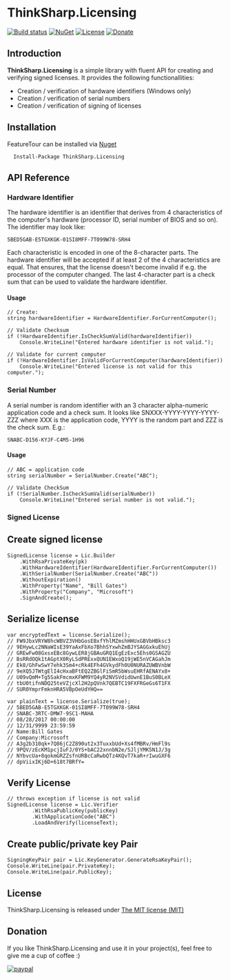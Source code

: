 # ThinkSharp.Licensing

[![Build status](https://ci.appveyor.com/api/projects/status/l3aagqmbfmgxwv3t?svg=true)](https://ci.appveyor.com/project/JanDotNet/thinksharp-licensing)
[![NuGet](https://img.shields.io/nuget/v/ThinkSharp.Licensing.svg)](https://www.nuget.org/packages/ThinkSharp.Licensing/) [![License](https://img.shields.io/badge/license-MIT-blue.svg)](LICENSE.TXT)
[![Donate](https://img.shields.io/badge/Donate-PayPal-green.svg)](https://www.paypal.com/cgi-bin/webscr?cmd=_s-xclick&hosted_button_id=MSBFDUU5UUQZL)

## Introduction

**ThinkSharp.Licensing** is a simple library with fluent API for creating and verifying signed licenses. It provides the following functionallities:

* Creation / verification of hardware identifiers (Windows only)
* Creation / verification of serial numbers
* Creation / verification of signing of licenses

## Installation

FeatureTour can be installed via [Nuget](https://www.nuget.org/packages/Thinksharp.Licensing)

      Install-Package ThinkSharp.Licensing 

## API Reference

### Hardware Identifier

The hardware identifier is an identifier that derives from 4 characteristics of the computer's hardware (processor ID, serial number of BIOS and so on). The identifier may look like:

    5BED5GAB-E5TGXKGK-01SI8MFF-7T099W78-SRH4

Each characteristic is encoded in one of the 8-character parts. The hardware identifier will be accepted if at least 2 of the 4 characteristics are equal. That ensures, that the license doesn't become invalid if e.g. the processor of the computer changed. The last 4-character part is a check sum that can be used to validate the hardware identifier. 

#### Usage

    // Create:
    string hardwareIdentifier = HardwareIdentifier.ForCurrentComputer();
    
    // Validate Checksum
    if (!HardwareIdentifier.IsCheckSumValid(hardwareIdentifier))
        Console.WriteLine("Entered hardware identifier is not valid.");
        
    // Validate for current computer
    if (!HardwareIdentifier.IsValidForCurrentComputer(hardwareIdentifier))
        Console.WriteLine("Entered license is not valid for this computer.");
    
### Serial Number


A serial number is random identifier with an 3 character alpha-numeric application code and a check sum. It looks like SNXXX-YYYY-YYYY-YYYY-ZZZ where XXX is the application code, YYYY is the random part and ZZZ is the check sum. E.g.: 

    SNABC-D156-KYJF-C4M5-1H96    

#### Usage

    // ABC = application code
    string serialNumber = SerialNumber.Create("ABC");
    
    // Validate CheckSum
    if (!SerialNumber.IsCheckSumValid(serialNumber))
        Console.WriteLine("Entered serial number is not valid.");
        
### Signed License

## Create signed license

    SignedLicense license = Lic.Builder
        .WithRsaPrivateKey(pk)
        .WithHardwareIdentifier(HardwareIdentifier.ForCurrentComputer())
        .WithSerialNumber(SerialNumber.Create("ABC"))
        .WithoutExpiration()
        .WithProperty("Name", "Bill Gates")
        .WithProperty("Company", "Microsoft")
        .SignAndCreate();

## Serialize license

    var encryptedText = license.Serialize();
    // FW9JbxVRYW8hcWBVZ3VHbGosEBxfYhlMZmshHHUxGBVbHBksc3
    // 9EHywLc2NNaWIsE39YaAxFbXo7BhhSYxwhZmBJYSAGGxkuEhUj
    // GREwFw08GxsxEBc8GywLER8jGBAuGRQ1EgEzExc5Ehs0GSAGZU
    // BsRRdOQk1tAGptX0RyLSdPRExxQUN1EWxoQ19jWE5nVCAGahJm
    // Ek8/GhFwSwY7ehk3Sm4+cRk4EFh4GVkydFh0U0NURAZUWBVnbW
    // 9eXQ5JTWtgElI4cHxaBFtEQ2ZBGlFiSmR5bWsuEHRfAENAYx8+
    // U09vQmM+Tg5SakFmcmxKFWM9YQ4yR2NVSVdidUwnE1BuS0BLeX
    // tbU0tifnNDQ25teVZjcXl2H2pQVnk7QEBTC19FXFRGeGs6T1FX
    // SUR0YmprFmknHRA5VBpOeUdYHQ==
    
    var plainText = license.Serialize(true);
    // 5BED5GAB-E5TGXKGK-01SI8MFF-7T099W78-SRH4
    // SNABC-3RTC-DMW7-9SC1-MAHA
    // 08/28/2017 00:00:00
    // 12/31/9999 23:59:59
    // Name:Bill Gates
    // Company:Microsoft
    // A3g2b310qk+7Q86jC2Z890ut2x3TuxxbUd+Xs4fMBRv/HmFl9s
    // 9PQV/zEcKM1pcjIuFJ/0YS+bAC22xnnbN2e/SJljYMK5N1J/3g
    // NYbvcUa+8qokmGRZZsfnURBcCaRwbQTz4KQvT7kaR+rIwuGXF6
    // dpViixIKj6D+618t7BRfY=
    
## Verify License

    // throws exception if license is not valid
    SignedLicense license = Lic.Verifier
		    .WithRsaPublicKey(publicKey)
		    .WithApplicationCode("ABC")
		    .LoadAndVerify(licenseText);

## Create public/private key Pair

    SigningKeyPair pair = Lic.KeyGenerator.GenerateRsaKeyPair();
    Console.WriteLine(pair.PrivateKey);
    Console.WriteLine(pair.PublicKey);
    
## License

ThinkSharp.Licensing is released under [The MIT license (MIT)](LICENSE.TXT)
    
## Donation
If you like ThinkSharp.Licensing and use it in your project(s), feel free to give me a cup of coffee :) 

[![paypal](https://www.paypalobjects.com/en_US/i/btn/btn_donateCC_LG.gif)](https://www.paypal.com/cgi-bin/webscr?cmd=_s-xclick&hosted_button_id=MSBFDUU5UUQZL)
